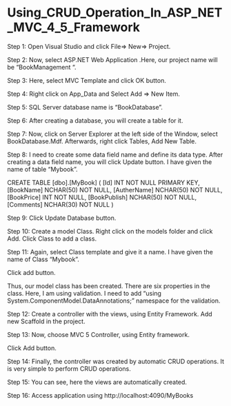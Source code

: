 # Using_CRUD_Operation_In_ASP_NET_MVC_4_5_Framework
Step 1: Open Visual Studio and click File=> New=> Project.

Step 2: Now, select ASP.NET Web Application .Here, our project name will be “BookManagement “.

Step 3: Here, select MVC Template and click OK button.

Step 4: Right click on App_Data and Select Add => New Item.

Step 5: SQL Server database name is “BookDatabase”.

Step 6: After creating a database, you will create a table for it.

Step 7: Now, click on Server Explorer at the left side of the Window, select BookDatabase.Mdf. Afterwards, right click Tables, Add New Table.

Step 8: I need to create some data field name and define its data type. After creating a data field name, you will click Update button. I have given the name of table “Mybook”.

CREATE TABLE [dbo].[MyBook]
(
	[Id] INT NOT NULL PRIMARY KEY,
        [BookName] NCHAR(50) NOT NULL,
	[AutherName] NCHAR(50) NOT NULL,
	[BookPrice] INT NOT NULL,
	[BookPublish] NCHAR(50) NOT NULL,
	[Comments] NCHAR(30) NOT NULL
)


Step 9: Click Update Database button.

Step 10: Create a model Class. Right click on the models folder and click Add. Click Class to add a class. 

Step 11: Again, select Class template and give it a name. I have given the name of Class “Mybook”. 

Click add button.

Thus, our model class has been created. There are six properties in the class. Here, I am using validation. I need to add “using System.ComponentModel.DataAnnotations;” namespace for the validation.

Step 12: Create a controller with the views, using Entity Framework. Add new Scaffold in the project.

Step 13: Now, choose MVC 5 Controller, using Entity framework.

Click Add button.

Step 14: Finally, the controller was created by automatic CRUD operations. It is very simple to perform CRUD operations.

Step 15: You can see, here the views are automatically created.

Step 16: Access application using http://localhost:4090/MyBooks



